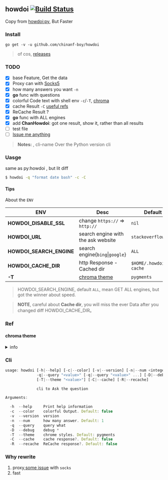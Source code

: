## howdoi  [![Build Status](https://travis-ci.org/chinanf-boy/howdoi.svg)](https://travis-ci.org/chinanf-boy/howdoi)

Copy from [howdoi:py](https://github.com/gleitz/howdoi), But Faster

### Install

```
go get -v -u github.com/chinanf-boy/howdoi
```

> of cos, [releases](https://github.com/chinanf-boy/howdoi/releases)

### TODO

- [x] base Feature, Get the data
- [x] Proxy can with [Socks5](./src/client.go#L44)
- [x] how many answers you want `-n`
- [x] **go** func with questions
- [x] colorful Code text with shell env `-c`/`-T`, [chroma](https://godoc.org/github.com/alecthomas/chroma)
- [x] cache Result `-C` [useful refs](https://github.com/chinanf-boy/howdoi/issues/3)
- [x] ReCache Result ?
- [x] **go** func with ALL engines
- [x] add **ChanHowdoi**: got one result, show it, rather than all results
- [ ] test file
- [ ] [Issue me anything](https://github.com/chinanf-boy/howdoi/issues/new)

> **Notes:** , cli-name Over the Python version cli

### Uasge

same as py:howdoi , but lit diff

```bash
$ howdoi -q "format date bash" -c -C 
```

#### Tips

About the `ENV`

| ENV                      | Desc                               | Default               |
| ------------------------ | ---------------------------------- | --------------------- |
| **HOWDOI_DISABLE_SSL**   | change `https://` => `http://`     | `nil`                 |
| **HOWDOI_URL**           | search engine with the ask website | `stackoverflow.com`   |
| **HOWDOI_SEARCH_ENGINE** | search engine{`bing`\|`google`}    | `ALL`                 |
| **HOWDOI_CACHE_DIR**     | http Response - Cached dir         | `$HOME/.howdoi-cache` |
| **-T**                   | [chroma theme](#chroma-theme)      | `pygments`            |

> HOWDOI_SEARCH_ENGINE, default `ALL`, mean GET ALL engines, but got the winner about speed.

> **NOTE**, careful about **Cache dir**, you will miss the ever Data after you changed diff HOWDOI_CACHE_DIR。

### Ref

#### chroma theme

<details>

<summary> info </summary>

```go
[
  abap, algol, algol_nu, arduino, autumn, borland, bw, colorful, dracula, emacs, friendly, fruity, github, igor, lovelace, manni, monokai, monokailight, murphy, native, paraiso-dark, paraiso-light, pastie, perldoc, pygments, rainbow_dash, rrt, solarized-dark, solarized-dark256, solarized-light, swapoff, tango, trac, vim, vsxcode
]
```

</details>

### Cli

```js
usage: howdoi [-h|--help] [-c|--color] [-v|--version] [-n|--num <integer>]
              -q|--query "<value>" [-q|--query "<value>" ...] [-D|--debug]
              [-T|--theme "<value>"] [-C|--cache] [-R|--recache]

              cli to Ask the question

Arguments:

  -h  --help     Print help information
  -c  --color    colorful Output. Default: false
  -v  --version  version
  -n  --num      how many answer. Default: 1
  -q  --query    query what
  -D  --debug    debug *
  -T  --theme    chrome styles. Default: pygments
  -C  --cache    cache response?. Default: false
  -R  --recache  ReCache response?. Default: false
```

### Why rewrite

1. proxy,[some issue](https://github.com/chinanf-boy/howdoi/issues/1) with `socks`
2. fast
